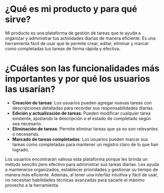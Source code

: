# ¿Qué es mi producto y para qué sirve?
Mi producto es una plataforma de gestión de tareas que te ayuda a organizar y administrar tus actividades diarias de manera eficiente. Es una herramienta fácil de usar que te permite crear, editar, eliminar y marcar como completadas tus tareas de forma rápida y efectiva.

# ¿Cuáles son las funcionalidades más importantes y por qué los usuarios las usarían?
- **Creación de tareas**: Los usuarios pueden agregar nuevas tareas con descripciones detalladas para recordar sus responsabilidades diarias.
- **Edición y actualización de tareas**: Pueden modificar cualquier tarea existente, ajustando la descripción o el estado de completado según sea necesario.
- **Eliminación de tareas**: Permite eliminar tareas que ya no son relevantes o necesarias.
- **Marcado de tareas completadas**: Los usuarios pueden marcar sus tareas como completadas para mantener un registro claro de lo que han logrado.
  
Los usuarios encontrarán valiosa esta plataforma porque les brinda un método sencillo pero efectivo para administrar sus tareas diarias. Les ayuda a mantenerse organizados, establecer prioridades y gestionar su tiempo de manera más eficiente. Además, al tener una interfaz intuitiva y fácil de usar, no necesitan habilidades técnicas avanzadas para sacarle el máximo provecho a la herramienta.
